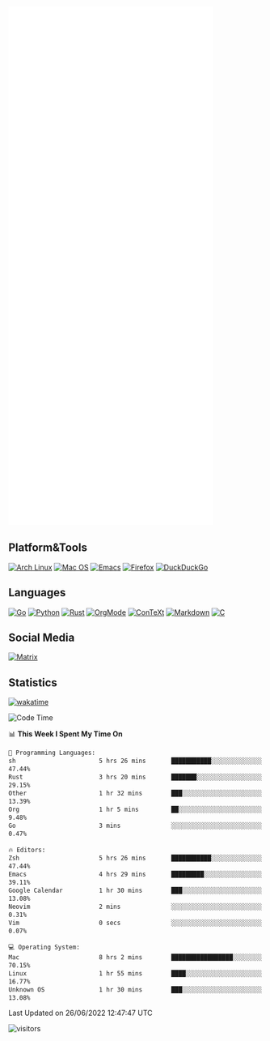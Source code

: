 ![Metrics](https://github.com/SteamedFish/SteamedFish/blob/master/github-metrics.svg)

## Platform&Tools

[![Arch Linux](https://img.shields.io/badge/ArchLinux-1793D1?logo=arch-linux&logoColor=fff&style=flat-square)](https://archlinux.org/)
[![Mac OS](https://img.shields.io/badge/MacOS-000000?style=flat-square&logo=macos&logoColor=F0F0F0)](https://www.apple.com/macos/)
[![Emacs](https://img.shields.io/badge/Emacs-%237F5AB6.svg?&style=flat-square&logo=gnu-emacs&logoColor=white)](https://www.gnu.org/software/emacs/)
[![Firefox](https://img.shields.io/badge/Firefox-FF7139?style=flat-square&logo=Firefox-Browser&logoColor=white)](https://firefox.com/)
[![DuckDuckGo](https://img.shields.io/badge/DuckDuckGo-DE5833?style=flat-square&logo=DuckDuckGo&logoColor=white)](https://duckduckgo.com/)

## Languages

[![Go](https://img.shields.io/badge/Golang-%2300ADD8.svg?style=flat-square&logo=go&logoColor=white)](https://golang.org/)
[![Python](https://img.shields.io/badge/Python-3670A0?style=flat-square&logo=python&logoColor=ffdd54)](https://www.python.org/)
[![Rust](https://img.shields.io/badge/Rust-%23000000.svg?style=flat-square&logo=rust&logoColor=white)](https://www.rust-lang.org/)
[![OrgMode](https://img.shields.io/badge/OrgMode-%23000000.svg?style=flat-square&logo=org&logoColor=white)](https://orgmode.org/)
[![ConTeXt](https://img.shields.io/badge/ConTeXt-%23008080.svg?style=flat-square&logo=latex&logoColor=white)](https://contextgarden.net/)
[![Markdown](https://img.shields.io/badge/MarkDown-%23000000.svg?style=flat-square&logo=markdown&logoColor=white)](https://daringfireball.net/projects/markdown/)
[![C](https://img.shields.io/badge/C-%2300599C.svg?style=flat-square&logo=c&logoColor=white)](https://www.iso.org/standard/74528.html)

## Social Media

[![Matrix](https://img.shields.io/badge/SteamedFish-2CA5E0?style=social&logo=matrix&logoColor=black)](https://matrix.to/#/@i:steamedfish.org)

## Statistics
[![wakatime](https://wakatime.com/badge/user/168280d6-fcf2-4b4f-ad3a-dc4612f35b38.svg)](https://wakatime.com/@168280d6-fcf2-4b4f-ad3a-dc4612f35b38)

<!--START_SECTION:waka-->
![Code Time](http://img.shields.io/badge/Code%20Time-1%2C886%20hrs%2033%20mins-blue)

📊 **This Week I Spent My Time On** 

```text
💬 Programming Languages: 
sh                       5 hrs 26 mins       ███████████░░░░░░░░░░░░░░   47.44% 
Rust                     3 hrs 20 mins       ███████░░░░░░░░░░░░░░░░░░   29.15% 
Other                    1 hr 32 mins        ███░░░░░░░░░░░░░░░░░░░░░░   13.39% 
Org                      1 hr 5 mins         ██░░░░░░░░░░░░░░░░░░░░░░░   9.48% 
Go                       3 mins              ░░░░░░░░░░░░░░░░░░░░░░░░░   0.47%

🔥 Editors: 
Zsh                      5 hrs 26 mins       ███████████░░░░░░░░░░░░░░   47.44% 
Emacs                    4 hrs 29 mins       █████████░░░░░░░░░░░░░░░░   39.11% 
Google Calendar          1 hr 30 mins        ███░░░░░░░░░░░░░░░░░░░░░░   13.08% 
Neovim                   2 mins              ░░░░░░░░░░░░░░░░░░░░░░░░░   0.31% 
Vim                      0 secs              ░░░░░░░░░░░░░░░░░░░░░░░░░   0.07%

💻 Operating System: 
Mac                      8 hrs 2 mins        █████████████████░░░░░░░░   70.15% 
Linux                    1 hr 55 mins        ████░░░░░░░░░░░░░░░░░░░░░   16.77% 
Unknown OS               1 hr 30 mins        ███░░░░░░░░░░░░░░░░░░░░░░   13.08%

```


 Last Updated on 26/06/2022 12:47:47 UTC
<!--END_SECTION:waka-->

![visitors](https://visitor-badge.laobi.icu/badge?page_id=SteamedFish.SteamedFish)
